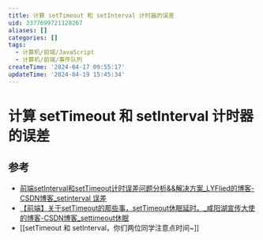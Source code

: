 ```yaml
---
title: 计算 setTimeout 和 setInterval 计时器的误差
uid: 3377699721128267
aliases: []
categories: []
tags:
  - 计算机/前端/JavaScript
  - 计算机/前端/事件队列
createTime: '2024-04-17 09:55:17'
updateTime: '2024-04-19 15:45:34'
---
```


# 计算 setTimeout 和 setInterval 计时器的误差

## 参考

- [前端setInterval和setTimeout计时误差问题分析&&解决方案_LYFlied的博客-CSDN博客_setinterval 误差](https://blog.csdn.net/qq_39903567/article/details/115392972)
- [【前端】关于setTimeout的那些事，setTimeout休眠延时。_咸阳湖宣传大使的博客-CSDN博客_settimeout休眠](https://blog.csdn.net/weixin_44201257/article/details/123196921)
- [[setTimeout 和 setInterval，你们两位同学注意点时间~]]
